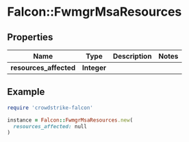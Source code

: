 # Falcon::FwmgrMsaResources

## Properties

| Name | Type | Description | Notes |
| ---- | ---- | ----------- | ----- |
| **resources_affected** | **Integer** |  |  |

## Example

```ruby
require 'crowdstrike-falcon'

instance = Falcon::FwmgrMsaResources.new(
  resources_affected: null
)
```

